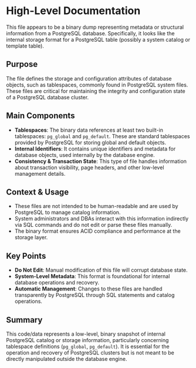 # High-Level Documentation

This file appears to be a binary dump representing metadata or structural information from a PostgreSQL database. Specifically, it looks like the internal storage format for a PostgreSQL table (possibly a system catalog or template table).

## Purpose

The file defines the storage and configuration attributes of database objects, such as tablespaces, commonly found in PostgreSQL system files. These files are critical for maintaining the integrity and configuration state of a PostgreSQL database cluster.

## Main Components

- **Tablespaces**: The binary data references at least two built-in tablespaces: `pg_global` and `pg_default`. These are standard tablespaces provided by PostgreSQL for storing global and default objects.
- **Internal Identifiers**: It contains unique identifiers and metadata for database objects, used internally by the database engine.
- **Consistency & Transaction State**: This type of file handles information about transaction visibility, page headers, and other low-level management details.

## Context & Usage

- These files are not intended to be human-readable and are used by PostgreSQL to manage catalog information.
- System administrators and DBAs interact with this information indirectly via SQL commands and do not edit or parse these files manually.
- The binary format ensures ACID compliance and performance at the storage layer.

## Key Points

- **Do Not Edit**: Manual modification of this file will corrupt database state.
- **System-Level Metadata**: This format is foundational for internal database operations and recovery.
- **Automatic Management**: Changes to these files are handled transparently by PostgreSQL through SQL statements and catalog operations.

## Summary

This code/data represents a low-level, binary snapshot of internal PostgreSQL catalog or storage information, particularly concerning tablespace definitions (`pg_global`, `pg_default`). It is essential for the operation and recovery of PostgreSQL clusters but is not meant to be directly manipulated outside the database engine.